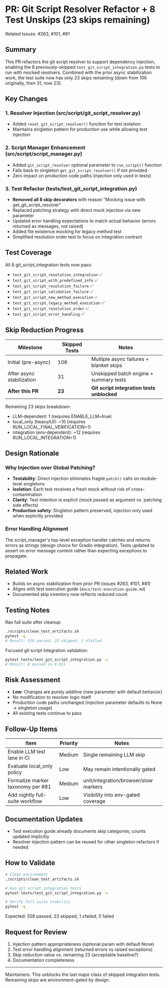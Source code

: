# PR: Git Script Resolver Refactor + 8 Test Unskips (23 skips remaining)

Related Issues: #263, #101, #81

## Summary

This PR refactors the git script resolver to support dependency injection, enabling the 8 previously-skipped `test_git_script_integration.py` tests to run with mocked resolvers. Combined with the prior async stabilization work, the test suite now has only 23 skips remaining (down from 106 originally, then 31, now 23).

## Key Changes

### 1. Resolver Injection (src/script/git_script_resolver.py)
- Added `reset_git_script_resolver()` function for test isolation
- Maintains singleton pattern for production use while allowing test injection

### 2. Script Manager Enhancement (src/script/script_manager.py)
- Added `git_script_resolver` optional parameter to `run_script()` function
- Falls back to singleton `get_git_script_resolver()` if not provided
- Zero impact on production code paths (injection only used in tests)

### 3. Test Refactor (tests/test_git_script_integration.py)
- **Removed all 8 skip decorators** with reason "Mocking issue with get_git_script_resolver"
- Replaced patching strategy with direct mock injection via new parameter
- Updated error handling expectations to match actual behavior (errors returned as messages, not raised)
- Added file existence mocking for legacy method test
- Simplified resolution order test to focus on integration contract

## Test Coverage

All 8 git_script_integration tests now pass:
- `test_git_script_resolution_integration` ✅
- `test_git_script_with_predefined_info` ✅
- `test_git_script_resolution_failure` ✅
- `test_git_script_validation_failure` ✅
- `test_git_script_new_method_execution` ✅
- `test_git_script_legacy_method_execution` ✅
- `test_git_script_resolution_order` ✅
- `test_git_script_error_handling` ✅

## Skip Reduction Progress

| Milestone | Skipped Tests | Notes |
|-----------|---------------|-------|
| Initial (pre-async) | 106 | Multiple async failures + blanket skips |
| After async stabilization | 31 | Unskipped batch engine + summary tests |
| **After this PR** | **23** | **Git script integration tests unblocked** |

Remaining 23 skips breakdown:
- LLM-dependent: 1 (requires ENABLE_LLM=true)
- local_only (heavy/UI): ~10 (requires RUN_LOCAL_FINAL_VERIFICATION=1)
- integration (env-dependent): ~12 (requires RUN_LOCAL_INTEGRATION=1)

## Design Rationale

### Why Injection over Global Patching?
- **Testability**: Direct injection eliminates fragile `patch()` calls on module-level singletons
- **Isolation**: Each test receives a fresh mock without risk of cross-contamination
- **Clarity**: Test intention is explicit (mock passed as argument vs. patching side effects)
- **Production safety**: Singleton pattern preserved; injection only used when explicitly provided

### Error Handling Alignment
The script_manager's top-level exception handler catches and returns errors as strings (design choice for Gradio integration). Tests updated to assert on error message content rather than expecting exceptions to propagate.

## Related Work

- Builds on async stabilization from prior PR (issues #263, #101, #81)
- Aligns with test execution guide (`docs/test-execution-guide.md`)
- Documented skip inventory now reflects reduced count

## Testing Notes

Ran full suite after cleanup:
```bash
./scripts/clean_test_artifacts.sh
pytest -q
# Result: 558 passed, 23 skipped, 1 xfailed
```

Focused git script integration validation:
```bash
pytest tests/test_git_script_integration.py -v
# Result: 8 passed in 0.61s
```

## Risk Assessment

- **Low**: Changes are purely additive (new parameter with default behavior)
- No modification to resolver logic itself
- Production code paths unchanged (injection parameter defaults to None → singleton usage)
- All existing tests continue to pass

## Follow-Up Items

| Item | Priority | Notes |
|------|----------|-------|
| Enable LLM test lane in CI | Medium | Single remaining LLM skip |
| Evaluate local_only policy | Low | May remain intentionally gated |
| Formalize marker taxonomy per #81 | Medium | unit/integration/browser/slow markers |
| Add nightly full-suite workflow | Low | Visibility into env-gated coverage |

## Documentation Updates

- Test execution guide already documents skip categories; counts updated implicitly
- Resolver injection pattern can be reused for other singleton refactors if needed

## How to Validate

```bash
# Clean environment
./scripts/clean_test_artifacts.sh

# Run git script integration tests
pytest tests/test_git_script_integration.py -v

# Verify full suite stability
pytest -q
```

Expected: 558 passed, 23 skipped, 1 xfailed, 0 failed

## Request for Review

1. Injection pattern appropriateness (optional param with default None)
2. Test error handling alignment (returned errors vs raised exceptions)
3. Skip reduction value vs. remaining 23 (acceptable baseline?)
4. Documentation completeness

---

Maintainers: This unblocks the last major class of skipped integration tests. Remaining skips are environment-gated by design.
